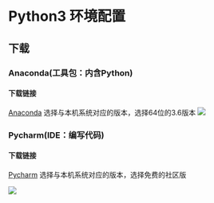 # Python3 环境配置
## 下载
### Anaconda(工具包：内含Python)
#### 下载链接
[Anaconda](https://www.anaconda.com/download/)  选择与本机系统对应的版本，选择64位的3.6版本
![](http://ww1.sinaimg.cn/large/8d8126e8gy1ftdtkbygm0j20v20g7ab8.jpg)
### Pycharm(IDE：编写代码)
#### 下载链接
[Pycharm](http://www.jetbrains.com/pycharm/download/)  选择与本机系统对应的版本，选择免费的社区版

![](http://ww1.sinaimg.cn/large/8d8126e8gy1ftdtm2a7owj20qr0fz0tt.jpg)
